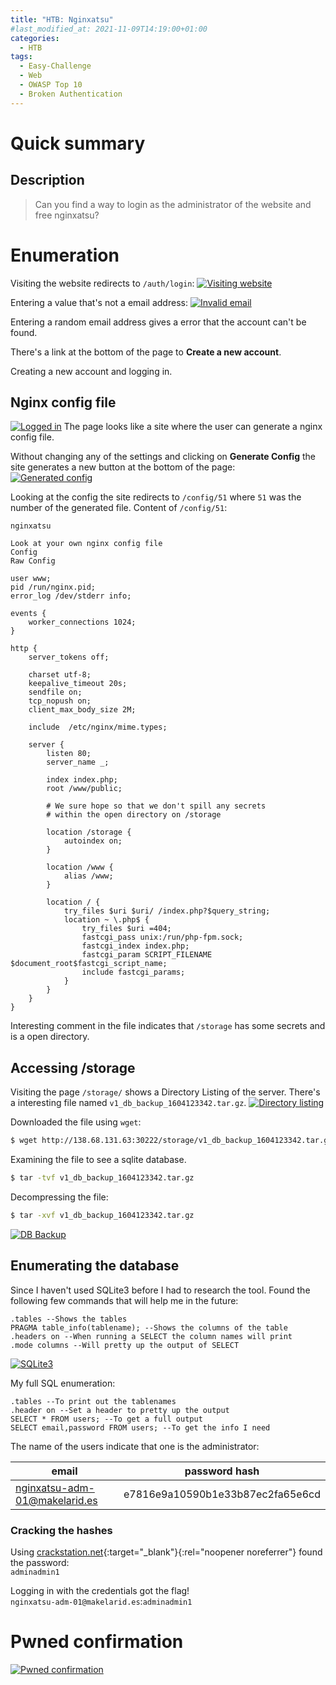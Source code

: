 ```yaml
---
title: "HTB: Nginxatsu"
#last_modified_at: 2021-11-09T14:19:00+01:00
categories:
  - HTB
tags:
  - Easy-Challenge
  - Web
  - OWASP Top 10
  - Broken Authentication
---
```


# Quick summary


## Description
> Can you find a way to login as the administrator of the website and free nginxatsu?

# Enumeration
Visiting the website redirects to `/auth/login`:
[![Visiting website](/assets/htb/baby_nginxatsu/website.png)](/assets/htb/baby_nginxatsu/website.png)

Entering a value that's not a email address:
[![Invalid email](/assets/htb/baby_nginxatsu/invalid_email.png)](/assets/htb/baby_nginxatsu/invalid_email.png)

Entering a random email address gives a error that the account can't be found.

There's a link at the bottom of the page to **Create a new account**.

Creating a new account and logging in.

## Nginx config file
[![Logged in](/assets/htb/baby_nginxatsu/logged_in.png)](/assets/htb/baby_nginxatsu/logged_in.png)
The page looks like a site where the user can generate a nginx config file.<br>

Without changing any of the settings and clicking on **Generate Config** the site generates a new button at the bottom of the page:<br>
[![Generated config](/assets/htb/baby_nginxatsu/generated_config.png)](/assets/htb/baby_nginxatsu/generated_config.png)

Looking at the config the site redirects to `/config/51` where `51` was the number of the generated file.
Content of `/config/51`:

```nginx
nginxatsu

Look at your own nginx config file
Config
Raw Config

user www;
pid /run/nginx.pid;
error_log /dev/stderr info;

events {
    worker_connections 1024;
}

http {
    server_tokens off;

    charset utf-8;
    keepalive_timeout 20s;
    sendfile on;
    tcp_nopush on;
    client_max_body_size 2M;

    include  /etc/nginx/mime.types;

    server {
        listen 80;
        server_name _;

        index index.php;
        root /www/public;

        # We sure hope so that we don't spill any secrets
        # within the open directory on /storage
        
        location /storage {
            autoindex on;
        }
        
        location /www {
            alias /www;
        }
        
        location / {
            try_files $uri $uri/ /index.php?$query_string;
            location ~ \.php$ {
                try_files $uri =404;
                fastcgi_pass unix:/run/php-fpm.sock;
                fastcgi_index index.php;
                fastcgi_param SCRIPT_FILENAME $document_root$fastcgi_script_name;
                include fastcgi_params;
            }
        }
    }
}
```
Interesting comment in the file indicates that `/storage` has some secrets and is a open directory.

## Accessing /storage
Visiting the page `/storage/` shows a Directory Listing of the server.
There's a interesting file named `v1_db_backup_1604123342.tar.gz`.
[![Directory listing](/assets/htb/baby_nginxatsu/backup.png)](/assets/htb/baby_nginxatsu/backup.png)

Downloaded the file using `wget`:
```bash
$ wget http://138.68.131.63:30222/storage/v1_db_backup_1604123342.tar.gz
```

Examining the file to see a sqlite database.
```bash
$ tar -tvf v1_db_backup_1604123342.tar.gz
```

Decompressing the file:
```bash
$ tar -xvf v1_db_backup_1604123342.tar.gz
```

[![DB Backup](/assets/htb/baby_nginxatsu/db_backup.png)](/assets/htb/baby_nginxatsu/db_backup.png)

## Enumerating the database
Since I haven't used SQLite3 before I had to research the tool.
Found the following few commands that will help me in the future:

```
.tables --Shows the tables
PRAGMA table_info(tablename); --Shows the columns of the table
.headers on --When running a SELECT the column names will print
.mode columns --Will pretty up the output of SELECT 
```
[![SQLite3](/assets/htb/baby_nginxatsu/sqlite.png)](/assets/htb/baby_nginxatsu/sqlite.png)

My full SQL enumeration:

```
.tables --To print out the tablenames
.header on --Set a header to pretty up the output
SELECT * FROM users; --To get a full output
SELECT email,password FROM users; --To get the info I need
```

The name of the users indicate that one is the administrator:

|email|password hash|
|---|---|
|nginxatsu-adm-01@makelarid.es|e7816e9a10590b1e33b87ec2fa65e6cd|

### Cracking the hashes
Using [crackstation.net](https://crackstation.net/){:target="_blank"}{:rel="noopener noreferrer"} found the password:<br>
`adminadmin1`

Logging in with the credentials got the flag!<br>
`nginxatsu-adm-01@makelarid.es`:`adminadmin1`<br>

# Pwned confirmation
[![Pwned confirmation](/assets/htb/baby_nginxatsu/pwned_confirmation.png)](/assets/htb/baby_nginxatsu/pwned_confirmation.png)
